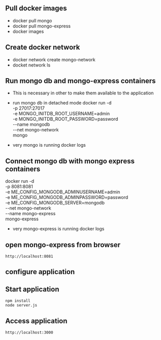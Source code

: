 
## Pull docker images

- docker pull mongo
- docker pull mongo-express
- docker images

## Create docker network

- docker network create mongo-network
- docket network ls

## Run mongo db and mongo-express containers

- This is necessary in other to make them available to the application

- run mongo db in detached mode
docker run -d \
-p 27017:27017 \
-e MONGO_INITDB_ROOT_USERNAME=admin \
-e MONGO_INITDB_ROOT_PASSWORD=password \
--name mongodb \
--net mongo-network \
mongo

- very mongo is running
docker logs <container id>

## Connect mongo db with mongo express containers

docker run -d \
-p 8081:8081 \
-e ME_CONFIG_MONGODB_ADMINUSERNAME=admin \
-e ME_CONFIG_MONGODB_ADMINPASSWORD=password \
-e ME_CONFIG_MONGODB_SERVER=mongodb \
--net mongo-network \
--name mongo-express \
 mongo-express

- very mongo-express is running
docker logs <container id>

## open mongo-express from browser

    http://localhost:8081

## configure application

## Start application

    npm install
    node server.js

## Access application

    http://localhost:3000
